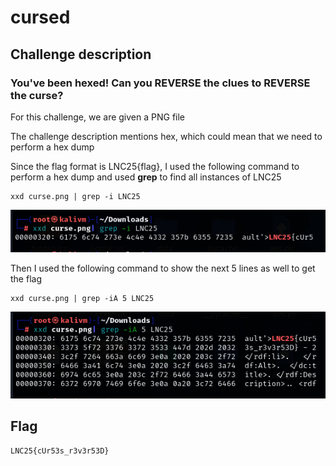 # cursed

## Challenge description

### You've been hexed! Can you REVERSE the clues to REVERSE the curse?

For this challenge, we are given a PNG file

The challenge description mentions hex, which could mean that we need to perform a hex dump

Since the flag format is LNC25{flag}, I used the following command to perform a hex dump and used **grep** to find all instances of LNC25

```
xxd curse.png | grep -i LNC25
```

![Alt text](images/xxd.png)


Then I used the following command to show the next 5 lines as well to get the flag

```
xxd curse.png | grep -iA 5 LNC25
```

![Alt text](images/flag.png)


## Flag
```
LNC25{cUr53s_r3v3r53D}
```